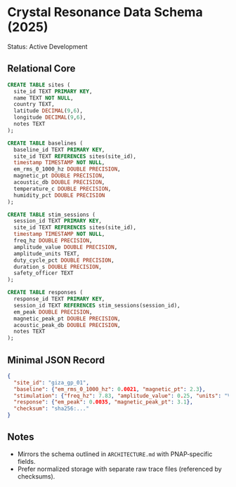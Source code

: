 # Crystal Resonance Data Schema (2025)

Status: Active Development

## Relational Core
```sql
CREATE TABLE sites (
  site_id TEXT PRIMARY KEY,
  name TEXT NOT NULL,
  country TEXT,
  latitude DECIMAL(9,6),
  longitude DECIMAL(9,6),
  notes TEXT
);

CREATE TABLE baselines (
  baseline_id TEXT PRIMARY KEY,
  site_id TEXT REFERENCES sites(site_id),
  timestamp TIMESTAMP NOT NULL,
  em_rms_0_1000_hz DOUBLE PRECISION,
  magnetic_pt DOUBLE PRECISION,
  acoustic_db DOUBLE PRECISION,
  temperature_c DOUBLE PRECISION,
  humidity_pct DOUBLE PRECISION
);

CREATE TABLE stim_sessions (
  session_id TEXT PRIMARY KEY,
  site_id TEXT REFERENCES sites(site_id),
  timestamp TIMESTAMP NOT NULL,
  freq_hz DOUBLE PRECISION,
  amplitude_value DOUBLE PRECISION,
  amplitude_units TEXT,
  duty_cycle_pct DOUBLE PRECISION,
  duration_s DOUBLE PRECISION,
  safety_officer TEXT
);

CREATE TABLE responses (
  response_id TEXT PRIMARY KEY,
  session_id TEXT REFERENCES stim_sessions(session_id),
  em_peak DOUBLE PRECISION,
  magnetic_peak_pt DOUBLE PRECISION,
  acoustic_peak_db DOUBLE PRECISION,
  notes TEXT
);
```

## Minimal JSON Record
```json
{
  "site_id": "giza_gp_01",
  "baseline": {"em_rms_0_1000_hz": 0.0021, "magnetic_pt": 2.3},
  "stimulation": {"freq_hz": 7.83, "amplitude_value": 0.25, "units": "V/m"},
  "response": {"em_peak": 0.0035, "magnetic_peak_pt": 3.1},
  "checksum": "sha256:..."
}
```

## Notes
- Mirrors the schema outlined in `ARCHITECTURE.md` with PNAP‑specific fields.
- Prefer normalized storage with separate raw trace files (referenced by checksums).

